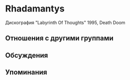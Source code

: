 # Rhadamantys

Дискография
"Labyrinth Of Thoughts" 1995, Death Doom

## Отношения с другими группами


## Обсуждения


## Упоминания

